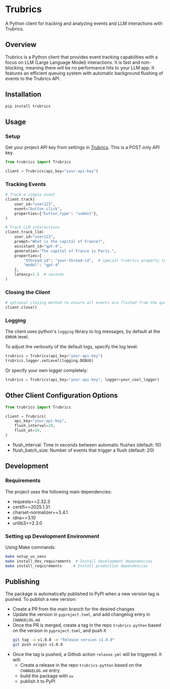 # Trubrics

A Python client for tracking and analyzing events and LLM interactions with Trubrics.

## Overview

Trubrics is a Python client that provides event tracking capabilities with a focus on LLM (Large Language Model) interactions. It is fast and non-blocking, meaning there will be no performance hits to your LLM app. It features an efficient queuing system with automatic background flushing of events to the Trubrics API.

## Installation

``` bash
pip install trubrics
```

## Usage

### Setup

Get your project API key from settings in [Trubrics](https://app.trubrics.com/). This is a POST only API key.
``` python
from trubrics import Trubrics

client = Trubrics(api_key="your-api-key")
```

### Tracking Events

``` python
# Track a simple event
client.track(
    user_id="user123",
    event="button_click",
    properties={"button_type": "submit"},
)

# Track LLM interactions
client.track_llm(
    user_id="user123",
    prompt="What is the capital of France?",
    assistant_id="gpt-4",
    generation="The capital of France is Paris.",
    properties={
        "$thread_id": "your-thread-id",  # special trubrics property to group an interaction by conversation thread
        "model": "gpt-4"
    },
    latency=1.5  # seconds
)
```

### Closing the Client

``` python
# optional closing method to ensure all events are flushed from the queue before exiting your app
client.close()
```

### Logging

The client uses python's `logging` library to log messages, by default at the `ERROR` level.

To adjust the verbosity of the default logs, specify the log level:
``` python
trubrics = Trubrics(api_key="your-api-key")
trubrics.logger.setLevel(logging.DEBUG)
```

Or specify your own logger completely:
``` python
trubrics = Trubrics(api_key="your-api-key", logger=your_cool_logger)
```

## Other Client Configuration Options

``` python
from trubrics import Trubrics

client = Trubrics(
    api_key="your-api-key",
    flush_interval=20,
    flush_at=10,
)
```

- flush_interval: Time in seconds between automatic flushes (default: 10)
- flush_batch_size: Number of events that trigger a flush (default: 20)

## Development

### Requirements

The project uses the following main dependencies:
- requests==2.32.3
- certifi==2025.1.31
- charset-normalizer==3.4.1
- idna==3.10
- urllib3==2.3.0

### Setting up Development Environment

Using Make commands:

``` bash
make setup_uv_venv
make install_dev_requirements  # Install development dependencies
make install_requirements     # Install production dependencies
```

## Publishing

The package is automatically published to PyPI when a new version tag is pushed. To publish a new version:
- Create a PR from the main branch for the desired changes
- Update the version in `pyproject.toml`, and add changelog entry in `CHANGELOG.md`
- Once the PR is merged, create a tag in the repo `trubrics-python` based on the version in `pyproject.toml`, and push it
    ``` bash
    git tag -a v1.0.0 -m "Release version v1.0.0"
    git push origin v1.0.0
    ```
- Once the tag is pushed, a Github action `release.yml` will be triggered. It will:
  - Create a release in the repo `trubrics-python` based on the `CHANGELOG.md` entry
  - build the package with `uv`
  - publish it to PyPI
